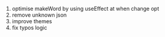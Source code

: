 <!-- * changes -->

1. optimise makeWord by using useEffect at when change opt
2. remove unknown json
3. improve themes
4. fix typos logic
